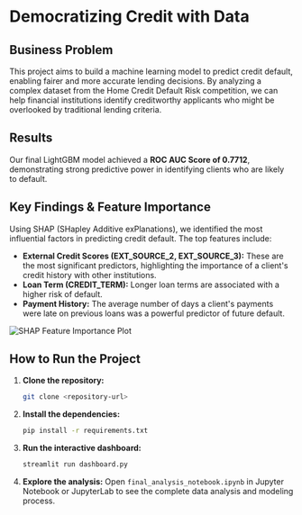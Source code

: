 # Democratizing Credit with Data

## Business Problem
This project aims to build a machine learning model to predict credit default, enabling fairer and more accurate lending decisions. By analyzing a complex dataset from the Home Credit Default Risk competition, we can help financial institutions identify creditworthy applicants who might be overlooked by traditional lending criteria.

## Results
Our final LightGBM model achieved a **ROC AUC Score of 0.7712**, demonstrating strong predictive power in identifying clients who are likely to default.

## Key Findings & Feature Importance
Using SHAP (SHapley Additive exPlanations), we identified the most influential factors in predicting credit default. The top features include:

*   **External Credit Scores (EXT_SOURCE_2, EXT_SOURCE_3):** These are the most significant predictors, highlighting the importance of a client's credit history with other institutions.
*   **Loan Term (CREDIT_TERM):** Longer loan terms are associated with a higher risk of default.
*   **Payment History:** The average number of days a client's payments were late on previous loans was a powerful predictor of future default.

![SHAP Feature Importance Plot](shap_feature_importance.png)

## How to Run the Project
1.  **Clone the repository:**
    ```bash
    git clone <repository-url>
    ```
2.  **Install the dependencies:**
    ```bash
    pip install -r requirements.txt
    ```
3.  **Run the interactive dashboard:**
    ```bash
    streamlit run dashboard.py
    ```
4.  **Explore the analysis:**
    Open `final_analysis_notebook.ipynb` in Jupyter Notebook or JupyterLab to see the complete data analysis and modeling process.